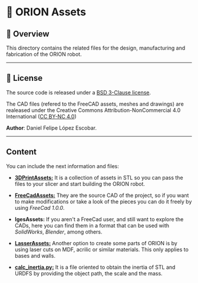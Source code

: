 # 🤖 ORION Assets

## 🌟 Overview

This directory contains the related files for the design, manufacturing and fabrication of the ORION robot.

---

## 📝 License

The source code is released under a [BSD 3-Clause license](/LICENSE).

The CAD files (refered to the FreeCAD assets, meshes and drawings) are realeased under the Creative Commons Attribution-NonCommercial 4.0 International ([CC BY-NC 4.0](/orion_assets/LICENSE))  

**Author**: Daniel Felipe López Escobar.

---

## Content

You can include the next information and files:

- **[3DPrintAssets:](/orion_assets/3DPrintAssets/)** It is a collection of assets in STL so you can pass the files to your slicer and start building the ORION robot.

- **[FreeCadAssets:](/orion_assets/FreeCadAssets/)** They are the source CAD of the project, so if you want to make modifications or take a look of the pieces you can do it freely by using *FreeCad 1.0.0*.

- **IgesAssets:** If you aren't a FreeCad user, and still want to explore the CADs, here you can find them in a format that can be used with *SolidWorks*, *Blender*, among others.

- **[LasserAssets:](/orion_assets/LasserAssets/)** Another option to create some parts of ORION is by using laser cuts on MDF, acrilic or similar materials. This only applies to bases and walls.

- **[calc_inertia.py:](/orion_assets/calc_inertia.py)** It is a file oriented to obtain the inertia of STL and URDFS by providing the object path, the scale and the mass.
